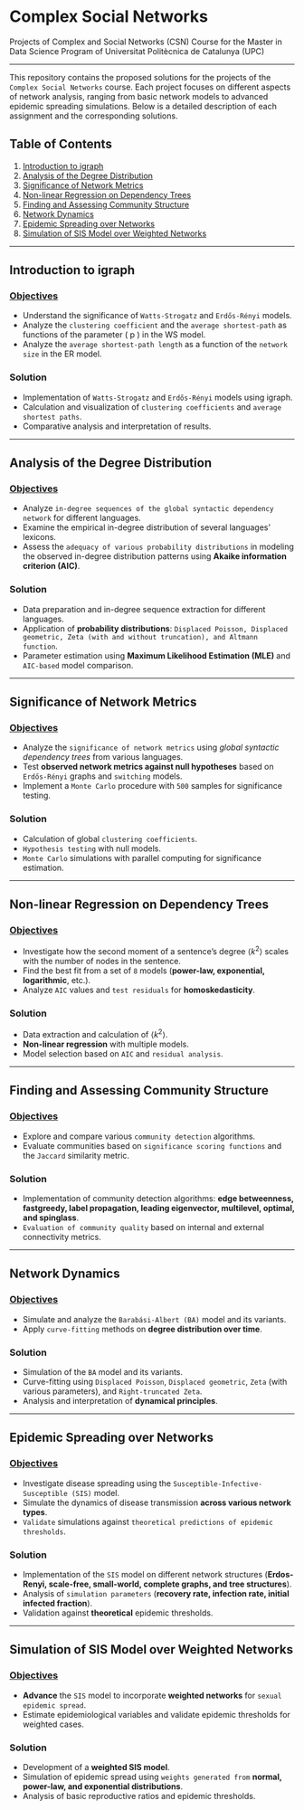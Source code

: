 # Complex Social Networks
Projects of Complex and Social Networks (CSN) Course for the Master in Data Science Program of Universitat Politècnica de Catalunya (UPC)
***

This repository contains the proposed solutions for the projects of the `Complex Social Networks` course. Each project focuses on different aspects of network analysis, ranging from basic network models to advanced epidemic spreading simulations. Below is a detailed description of each assignment and the corresponding solutions.

## Table of Contents

1. [Introduction to igraph](./01.%20Introduction%20to%20igraph/introduction-to-igraph)
2. [Analysis of the Degree Distribution](./02.%20Analysis%20of%20Degree%20Distribution/)
3. [Significance of Network Metrics](./03.%20Significance%20of%20Network%20Metrics/)
4. [Non-linear Regression on Dependency Trees](./04.%20Non-linear%20Regression%20on%20Dependency%20Trees/)
5. [Finding and Assessing Community Structure](./05.%20Finding%20and%20Assessing%20Community%20Structure/)
6. [Network Dynamics](./06.%20Network%20Dynamics/)
7. [Epidemic Spreading over Networks](./07.%20Epidemic%20Spreading%20over%20Networks/)
8. [Simulation of SIS Model over Weighted Networks](./08.%20Simulation%20of%20SIS%20Model%20over%20Weighted%20Networks/)

---

## Introduction to igraph

### [Objectives](./01.%20Introduction%20to%20igraph/docs/intro-to-igraph-statement.pdf)
- Understand the significance of `Watts-Strogatz` and `Erdős-Rényi` models.
- Analyze the `clustering coefficient` and the `average shortest-path` as functions of the parameter \( p \) in the WS model.
- Analyze the `average shortest-path length` as a function of the `network size` in the ER model.

### Solution
- Implementation of `Watts-Strogatz` and `Erdős-Rényi` models using igraph.
- Calculation and visualization of `clustering coefficients` and `average shortest paths`.
- Comparative analysis and interpretation of results.

---

## Analysis of the Degree Distribution

### [Objectives](./02.%20Analysis%20of%20Degree%20Distribution/docs/degree-distribution-statement.pdf)
- Analyze `in-degree sequences of the global syntactic dependency network` for different languages.
- Examine the empirical in-degree distribution of several languages’ lexicons.
- Assess the `adequacy of various probability distributions` in modeling the observed in-degree distribution patterns using **Akaike information criterion (AIC)**.

### Solution
- Data preparation and in-degree sequence extraction for different languages.
- Application of **probability distributions**: `Displaced Poisson, Displaced geometric, Zeta (with and without truncation), and Altmann function`.
- Parameter estimation using **Maximum Likelihood Estimation (MLE)** and `AIC-based` model comparison.

---

## Significance of Network Metrics

### [Objectives](./03.%20Significance%20of%20Network%20Metrics/docs/significance-of-metrics-statement.pdf)
- Analyze the `significance of network metrics` using *global syntactic dependency trees* from various languages.
- Test **observed network metrics against null hypotheses** based on `Erdős-Rényi` graphs and `switching` models.
- Implement a `Monte Carlo` procedure with `500` samples for significance testing.

### Solution
- Calculation of global `clustering coefficients`.
- `Hypothesis testing` with null models.
- `Monte Carlo` simulations with parallel computing for significance estimation.

---

## Non-linear Regression on Dependency Trees

### [Objectives](./04.%20Non-linear%20Regression%20on%20Dependency%20Trees/docs/Non-linear-regression-on-dependency-trees-statement.pdf)
- Investigate how the second moment of a sentence’s degree $\langle k^2 \rangle$ scales with the number of nodes in the sentence.
- Find the best fit from a set of `8` models (**power-law, exponential, logarithmic**, etc.).
- Analyze `AIC` values and `test residuals` for **homoskedasticity**.

### Solution
- Data extraction and calculation of $\langle k^2 \rangle$.
- **Non-linear regression** with multiple models.
- Model selection based on `AIC` and `residual analysis`.

---

## Finding and Assessing Community Structure

### [Objectives](./05.%20Finding%20and%20Assessing%20Community%20Structure/docs/Finding-and-assessing-community-structure-statement.pdf)
- Explore and compare various `community detection` algorithms.
- Evaluate communities based on `significance scoring functions` and the `Jaccard` similarity metric.

### Solution
- Implementation of community detection algorithms: **edge betweenness, fastgreedy, label propagation, leading eigenvector, multilevel, optimal, and spinglass**.
- `Evaluation of community quality` based on internal and external connectivity metrics.

---

## Network Dynamics

### [Objectives](./06.%20Network%20Dynamics/docs/network-dynamics-statement.pdf)
- Simulate and analyze the `Barabási-Albert (BA)` model and its variants.
- Apply `curve-fitting` methods on **degree distribution over time**.

### Solution
- Simulation of the `BA` model and its variants.
- Curve-fitting using `Displaced Poisson`, `Displaced geometric`, `Zeta` (with various parameters), and `Right-truncated Zeta`.
- Analysis and interpretation of **dynamical principles**.

---

## Epidemic Spreading over Networks

### [Objectives](./07.%20Epidemic%20Spreading%20over%20Networks/docs/Simulation-of-SIS-model-over-networks-statement.pdf)
- Investigate disease spreading using the `Susceptible-Infective-Susceptible (SIS)` model.
- Simulate the dynamics of disease transmission **across various network types**.
- `Validate` simulations against `theoretical predictions of epidemic thresholds`.

### Solution
- Implementation of the `SIS` model on different network structures (**Erdos-Renyi, scale-free, small-world, complete graphs, and tree structures**).
- Analysis of `simulation parameters` (**recovery rate, infection rate, initial infected fraction**).
- Validation against **theoretical** epidemic thresholds.

---

## Simulation of SIS Model over Weighted Networks

### [Objectives](./08.%20Simulation%20of%20SIS%20Model%20over%20Weighted%20Networks/docs/proposal.pdf)
- **Advance** the `SIS` model to incorporate **weighted networks** for `sexual epidemic spread`.
- Estimate epidemiological variables and validate epidemic thresholds for weighted cases.

### Solution
- Development of a **weighted SIS model**.
- Simulation of epidemic spread using `weights generated from` **normal, power-law, and exponential distributions**.
- Analysis of basic reproductive ratios and epidemic thresholds.

